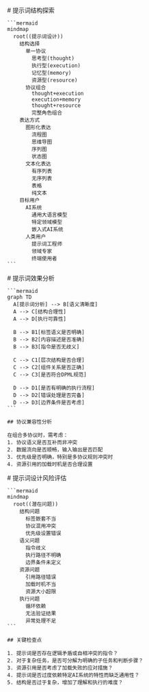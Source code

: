 <thought domain="prompt-engineering">
  <exploration>
    # 提示词结构探索
    
    ```mermaid
    mindmap
      root((提示词设计))
        结构选择
          单一协议
            思考型(thought)
            执行型(execution)
            记忆型(memory)
            资源型(resource)
          协议组合
            thought+execution
            execution+memory
            thought+resource
            完整角色组合
        表达方式
          图形化表达
            流程图
            思维导图
            序列图
            状态图
          文本化表达
            有序列表
            无序列表
            表格
            纯文本
        目标用户
          AI系统
            通用大语言模型
            特定领域模型
            嵌入式AI系统
          人类用户
            提示词工程师
            领域专家
            终端使用者
    ```
  </exploration>
  
  <reasoning>
    # 提示词效果分析
    
    ```mermaid
    graph TD
      A[提示词分析] --> B[语义清晰度]
      A --> C[结构合理性]
      A --> D[执行可靠性]
      
      B --> B1[标签语义是否明确]
      B --> B2[内容描述是否准确]
      B --> B3[指令是否无歧义]
      
      C --> C1[层次结构是否合理]
      C --> C2[组件关系是否正确]
      C --> C3[是否符合DPML规范]
      
      D --> D1[是否有明确的执行流程]
      D --> D2[错误处理是否完备]
      D --> D3[边界条件是否考虑]
    ```
    
    ## 协议兼容性分析
    
    在组合多协议时，需考虑：
    1. 协议语义是否互补而非冲突
    2. 数据流向是否顺畅，输入输出是否匹配
    3. 优先级是否明确，特别是多协议规则冲突时
    4. 资源引用的加载时机是否合理设置
  </reasoning>
  
  <challenge>
    # 提示词设计风险评估
    
    ```mermaid
    mindmap
      root((潜在问题))
        结构问题
          标签嵌套不当
          协议混用冲突
          优先级设置错误
        语义问题
          指令歧义
          执行路径不明确
          边界条件未定义
        资源问题
          引用路径错误
          加载时机不当
          资源大小超限
        执行问题
          循环依赖
          无法验证结果
          异常处理不足
    ```
    
    ## 关键检查点
    
    1. 提示词是否存在逻辑矛盾或自相冲突的指令？
    2. 对于复杂任务，是否可分解为明确的子任务和判断步骤？
    3. 资源引用是否考虑了加载失败的应对措施？
    4. 提示词是否过度依赖特定AI系统的特性而缺乏通用性？
    5. 结构是否过于复杂，增加了理解和执行的难度？
  </challenge>
</thought> 